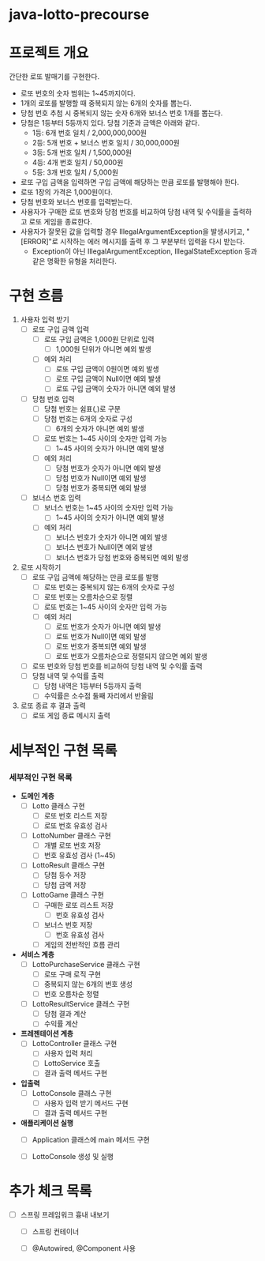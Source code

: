 # java-lotto-precourse

# 프로젝트 개요

간단한 로또 발매기를 구현한다.
- 로또 번호의 숫자 범위는 1~45까지이다.
- 1개의 로또를 발행할 때 중복되지 않는 6개의 숫자를 뽑는다.
- 당첨 번호 추첨 시 중복되지 않는 숫자 6개와 보너스 번호 1개를 뽑는다.
- 당첨은 1등부터 5등까지 있다. 당첨 기준과 금액은 아래와 같다.
    - 1등: 6개 번호 일치 / 2,000,000,000원
    - 2등: 5개 번호 + 보너스 번호 일치 / 30,000,000원
    - 3등: 5개 번호 일치 / 1,500,000원
    - 4등: 4개 번호 일치 / 50,000원
    - 5등: 3개 번호 일치 / 5,000원
- 로또 구입 금액을 입력하면 구입 금액에 해당하는 만큼 로또를 발행해야 한다.
- 로또 1장의 가격은 1,000원이다.
- 당첨 번호와 보너스 번호를 입력받는다.
- 사용자가 구매한 로또 번호와 당첨 번호를 비교하여 당첨 내역 및 수익률을 출력하고 로또 게임을 종료한다.
- 사용자가 잘못된 값을 입력할 경우 IllegalArgumentException을 발생시키고, "[ERROR]"로 시작하는 에러 메시지를 출력 후 그 부분부터 입력을 다시 받는다.
    - Exception이 아닌 IllegalArgumentException, IllegalStateException 등과 같은 명확한 유형을 처리한다.


# 구현 흐름

1. 사용자 입력 받기
    - [ ] 로또 구입 금액 입력
        - [ ] 로또 구입 금액은 1,000원 단위로 입력
            - [ ] 1,000원 단위가 아니면 예외 발생
        - [ ] 예외 처리
            - [ ] 로또 구입 금액이 0원이면 예외 발생
            - [ ] 로또 구입 금액이 Null이면 예외 발생
            - [ ] 로또 구입 금액이 숫자가 아니면 예외 발생
    - [ ] 당첨 번호 입력
        - [ ] 당첨 번호는 쉼표(,)로 구분
        - [ ] 당첨 번호는 6개의 숫자로 구성
            - [ ] 6개의 숫자가 아니면 예외 발생
        - [ ] 로또 번호는 1~45 사이의 숫자만 입력 가능
            - [ ] 1~45 사이의 숫자가 아니면 예외 발생
        - [ ] 예외 처리
            - [ ] 당첨 번호가 숫자가 아니면 예외 발생
            - [ ] 당첨 번호가 Null이면 예외 발생
            - [ ] 당첨 번호가 중복되면 예외 발생
    - [ ] 보너스 번호 입력
        - [ ] 보너스 번호는 1~45 사이의 숫자만 입력 가능
            - [ ] 1~45 사이의 숫자가 아니면 예외 발생
        - [ ] 예외 처리
            - [ ] 보너스 번호가 숫자가 아니면 예외 발생
            - [ ] 보너스 번호가 Null이면 예외 발생
            - [ ] 보너스 번호가 당첨 번호와 중복되면 예외 발생  

2. 로또 시작하기
    - [ ] 로또 구입 금액에 해당하는 만큼 로또를 발행
        - [ ] 로또 번호는 중복되지 않는 6개의 숫자로 구성
        - [ ] 로또 번호는 오름차순으로 정렬
        - [ ] 로또 번호는 1~45 사이의 숫자만 입력 가능
        - [ ] 예외 처리
            - [ ] 로또 번호가 숫자가 아니면 예외 발생
            - [ ] 로또 번호가 Null이면 예외 발생
            - [ ] 로또 번호가 중복되면 예외 발생
            - [ ] 로또 번호가 오름차순으로 정렬되지 않으면 예외 발생
    - [ ] 로또 번호와 당첨 번호를 비교하여 당첨 내역 및 수익률 출력 
    - [ ] 당첨 내역 및 수익률 출력
        - [ ] 당첨 내역은 1등부터 5등까지 출력
        - [ ] 수익률은 소수점 둘째 자리에서 반올림 
3. 로또 종료 후 결과 출력
    - [ ] 로또 게임 종료 메시지 출력

# 세부적인 구현 목록

### 세부적인 구현 목록

- **도메인 계층**
  - [ ] Lotto 클래스 구현
    - [ ] 로또 번호 리스트 저장
    - [ ] 로또 번호 유효성 검사
  - [ ] LottoNumber 클래스 구현
    - [ ] 개별 로또 번호 저장
    - [ ] 번호 유효성 검사 (1~45)
  - [ ] LottoResult 클래스 구현
    - [ ] 당첨 등수 저장
    - [ ] 당첨 금액 저장
  - [ ] LottoGame 클래스 구현
    - [ ] 구매한 로또 리스트 저장
        - [ ] 번호 유효성 검사
    - [ ] 보너스 번호 저장
        - [ ] 번호 유효성 검사
    - [ ] 게임의 전반적인 흐름 관리

- **서비스 계층**
  - [ ] LottoPurchaseService 클래스 구현
    - [ ] 로또 구매 로직 구현
    - [ ] 중복되지 않는 6개의 번호 생성
    - [ ] 번호 오름차순 정렬
  - [ ] LottoResultService 클래스 구현
    - [ ] 당첨 결과 계산
    - [ ] 수익률 계산

- **프레젠테이션 계층**
  - [ ] LottoController 클래스 구현
    - [ ] 사용자 입력 처리
    - [ ] LottoService 호출
    - [ ] 결과 출력 메서드 구현

- **입출력**
  - [ ] LottoConsole 클래스 구현
    - [ ] 사용자 입력 받기 메서드 구현
    - [ ] 결과 출력 메서드 구현

- **애플리케이션 실행**
  - [ ] Application 클래스에 main 메서드 구현
  - [ ] LottoConsole 생성 및 실행

        

# 추가 체크 목록
- [ ] 스프링 프레임워크 흉내 내보기
    - [ ] 스프링 컨테이너
    - [ ] @Autowired, @Component 사용




